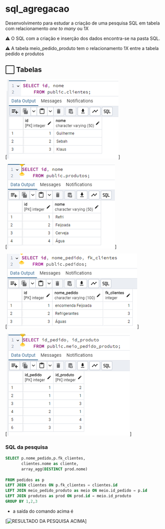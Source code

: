 # sql_agregacao

Desenvolvimento para estudar a criação de uma pesquisa SQL em tabela com relacionamento _one to many_ ou 1X

⚠️ O SQL com a criação e inserção dos dados encontra-se na pasta SQL.

⚠️ A tabela meio_pedido_produto tem o relacionamento 1X entre a tabela pedido e produtos

## ⬜ Tabelas

[![TABELA CLIENTES](./img/clientes.png)]

[![TABELA PRODUTOS](./img/produtos.png)]

[![TABELA PEDIDOS](./img/pedidos.png)]

[![TABELA MEIO](./img/meio.png)]

### SQL da pesquisa

```sql
SELECT p.nome_pedido,p.fk_clientes,
	   clientes.nome as cliente,
	   array_agg(DISTINCT prod.nome)

FROM pedidos as p
LEFT JOIN clientes ON p.fk_clientes = clientes.id
LEFT JOIN meio_pedido_produto as meio ON meio.id_pedido = p.id
LEFT JOIN produtos as prod ON prod.id = meio.id_produto
GROUP BY 1,2,3
```

- a saída do comando acima é

[![RESULTADO DA PESQUISA ACIMA](./resultado_pesquisa.png)]

